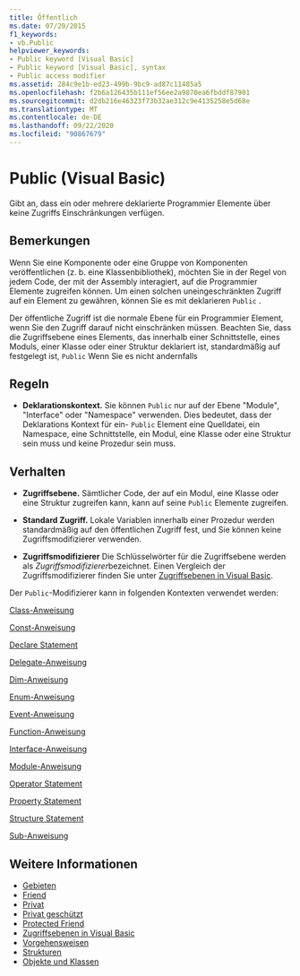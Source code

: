 ```yaml
---
title: Öffentlich
ms.date: 07/20/2015
f1_keywords:
- vb.Public
helpviewer_keywords:
- Public keyword [Visual Basic]
- Public keyword [Visual Basic], syntax
- Public access modifier
ms.assetid: 284c9e1b-ed23-499b-9bc9-ad87c11485a5
ms.openlocfilehash: f2b6a126435b111ef56ee2a9870ea6fbddf87901
ms.sourcegitcommit: d2db216e46323f73b32ae312c9e4135258e5d68e
ms.translationtype: MT
ms.contentlocale: de-DE
ms.lasthandoff: 09/22/2020
ms.locfileid: "90867679"
---
```

# <a name="public-visual-basic"></a>Public (Visual Basic)

Gibt an, dass ein oder mehrere deklarierte Programmier Elemente über keine Zugriffs Einschränkungen verfügen.  
  
## <a name="remarks"></a>Bemerkungen  

 Wenn Sie eine Komponente oder eine Gruppe von Komponenten veröffentlichen (z. b. eine Klassenbibliothek), möchten Sie in der Regel von jedem Code, der mit der Assembly interagiert, auf die Programmier Elemente zugreifen können. Um einen solchen uneingeschränkten Zugriff auf ein Element zu gewähren, können Sie es mit deklarieren `Public` .  
  
 Der öffentliche Zugriff ist die normale Ebene für ein Programmier Element, wenn Sie den Zugriff darauf nicht einschränken müssen. Beachten Sie, dass die Zugriffsebene eines Elements, das innerhalb einer Schnittstelle, eines Moduls, einer Klasse oder einer Struktur deklariert ist, standardmäßig auf festgelegt ist, `Public` Wenn Sie es nicht andernfalls  
  
## <a name="rules"></a>Regeln  
  
- **Deklarationskontext.** Sie können `Public` nur auf der Ebene "Module", "Interface" oder "Namespace" verwenden. Dies bedeutet, dass der Deklarations Kontext für ein- `Public` Element eine Quelldatei, ein Namespace, eine Schnittstelle, ein Modul, eine Klasse oder eine Struktur sein muss und keine Prozedur sein muss.  
  
## <a name="behavior"></a>Verhalten  
  
- **Zugriffsebene.** Sämtlicher Code, der auf ein Modul, eine Klasse oder eine Struktur zugreifen kann, kann auf seine `Public` Elemente zugreifen.  
  
- **Standard Zugriff.** Lokale Variablen innerhalb einer Prozedur werden standardmäßig auf den öffentlichen Zugriff fest, und Sie können keine Zugriffsmodifizierer verwenden.  
  
- **Zugriffsmodifizierer** Die Schlüsselwörter für die Zugriffsebene werden als *Zugriffsmodifizierer*bezeichnet. Einen Vergleich der Zugriffsmodifizierer finden Sie unter [Zugriffsebenen in Visual Basic](../../programming-guide/language-features/declared-elements/access-levels.md).  
  
 Der `Public`-Modifizierer kann in folgenden Kontexten verwendet werden:  
  
 [Class-Anweisung](../statements/class-statement.md)  
  
 [Const-Anweisung](../statements/const-statement.md)  
  
 [Declare Statement](../statements/declare-statement.md)  
  
 [Delegate-Anweisung](../statements/delegate-statement.md)  
  
 [Dim-Anweisung](../statements/dim-statement.md)  
  
 [Enum-Anweisung](../statements/enum-statement.md)  
  
 [Event-Anweisung](../statements/event-statement.md)  
  
 [Function-Anweisung](../statements/function-statement.md)  
  
 [Interface-Anweisung](../statements/interface-statement.md)  
  
 [Module-Anweisung](../statements/module-statement.md)  
  
 [Operator Statement](../statements/operator-statement.md)  
  
 [Property Statement](../statements/property-statement.md)  
  
 [Structure Statement](../statements/structure-statement.md)  
  
 [Sub-Anweisung](../statements/sub-statement.md)  
  
## <a name="see-also"></a>Weitere Informationen

- [Gebieten](protected.md)
- [Friend](friend.md)
- [Privat](private.md)
- [Privat geschützt](private-protected.md)
- [Protected Friend](protected-friend.md)
- [Zugriffsebenen in Visual Basic](../../programming-guide/language-features/declared-elements/access-levels.md)
- [Vorgehensweisen](../../programming-guide/language-features/procedures/index.md)
- [Strukturen](../../programming-guide/language-features/data-types/structures.md)
- [Objekte und Klassen](../../programming-guide/language-features/objects-and-classes/index.md)
